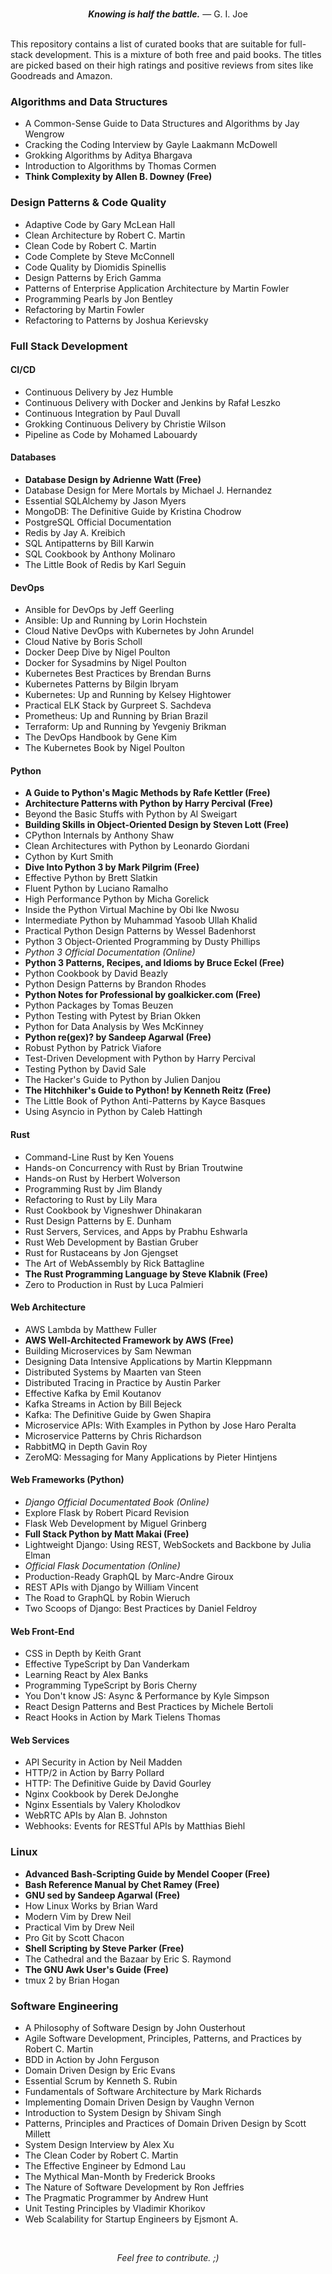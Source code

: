 <br>
<p align="center"><i><b>Knowing is half the battle.</b></i> — G. I. Joe</p>
<br>
This repository contains a list of curated books that are suitable for full-stack development. This is a mixture of both free and paid books. The titles are picked based on their high ratings and positive reviews from sites like Goodreads and Amazon.
  
### Algorithms and Data Structures

- A Common-Sense Guide to Data Structures and Algorithms by Jay Wengrow
- Cracking the Coding Interview by Gayle Laakmann McDowell
- Grokking Algorithms by Aditya Bhargava
- Introduction to Algorithms by Thomas Cormen
- **Think Complexity by Allen B. Downey (Free)**

### Design Patterns & Code Quality

- Adaptive Code by Gary McLean Hall
- Clean Architecture by Robert C. Martin
- Clean Code by Robert C. Martin
- Code Complete by Steve McConnell
- Code Quality by Diomidis Spinellis
- Design Patterns by Erich Gamma
- Patterns of Enterprise Application Architecture by Martin Fowler
- Programming Pearls by Jon Bentley
- Refactoring by Martin Fowler
- Refactoring to Patterns by Joshua Kerievsky

### Full Stack Development

#### CI/CD

- Continuous Delivery by Jez Humble
- Continuous Delivery with Docker and Jenkins by Rafał Leszko
- Continuous Integration by Paul Duvall
- Grokking Continuous Delivery by Christie Wilson
- Pipeline as Code by Mohamed Labouardy

#### Databases

- **Database Design by Adrienne Watt (Free)**
- Database Design for Mere Mortals by Michael J. Hernandez
- Essential SQLAlchemy by Jason Myers
- MongoDB: The Definitive Guide by Kristina Chodrow
- PostgreSQL Official Documentation
- Redis by Jay A. Kreibich
- SQL Antipatterns by Bill Karwin
- SQL Cookbook by Anthony Molinaro
- The Little Book of Redis by Karl Seguin

#### DevOps

- Ansible for DevOps by Jeff Geerling
- Ansible: Up and Running by Lorin Hochstein
- Cloud Native DevOps with Kubernetes by John Arundel
- Cloud Native by Boris Scholl
- Docker Deep Dive by Nigel Poulton
- Docker for Sysadmins by Nigel Poulton
- Kubernetes Best Practices by Brendan Burns
- Kubernetes Patterns by Bilgin Ibryam
- Kubernetes: Up and Running by Kelsey Hightower
- Practical ELK Stack by Gurpreet S. Sachdeva
- Prometheus: Up and Running by Brian Brazil
- Terraform: Up and Running by Yevgeniy Brikman
- The DevOps Handbook by Gene Kim
- The Kubernetes Book by Nigel Poulton

#### Python

- **A Guide to Python's Magic Methods by Rafe Kettler (Free)**
- **Architecture Patterns with Python by Harry Percival (Free)**
- Beyond the Basic Stuffs with Python by Al Sweigart
- **Building Skills in Object-Oriented Design by Steven Lott (Free)**
- CPython Internals by Anthony Shaw
- Clean Architectures with Python by Leonardo Giordani
- Cython by Kurt Smith
- **Dive Into Python 3 by Mark Pilgrim (Free)**
- Effective Python by Brett Slatkin
- Fluent Python by Luciano Ramalho
- High Performance Python by Micha Gorelick
- Inside the Python Virtual Machine by Obi Ike Nwosu
- Intermediate Python by Muhammad Yasoob Ullah Khalid
- Practical Python Design Patterns by Wessel Badenhorst
- Python 3 Object-Oriented Programming by Dusty Phillips
- *Python 3 Official Documentation (Online)*
- **Python 3 Patterns, Recipes, and Idioms by Bruce Eckel (Free)**
- Python Cookbook by David Beazly
- Python Design Patterns by Brandon Rhodes
- **Python Notes for Professional by goalkicker.com (Free)**
- Python Packages by Tomas Beuzen
- Python Testing with Pytest by Brian Okken
- Python for Data Analysis by Wes McKinney
- **Python re(gex)? by Sandeep Agarwal (Free)**
- Robust Python by Patrick Viafore
- Test-Driven Development with Python by Harry Percival
- Testing Python by David Sale
- The Hacker's Guide to Python by Julien Danjou
- **The Hitchhiker's Guide to Python! by Kenneth Reitz (Free)**
- The Little Book of Python Anti-Patterns by Kayce Basques
- Using Asyncio in Python by Caleb Hattingh

#### Rust

- Command-Line Rust by Ken Youens
- Hands-on Concurrency with Rust by Brian Troutwine
- Hands-on Rust by Herbert Wolverson
- Programming Rust by Jim Blandy
- Refactoring to Rust by Lily Mara
- Rust Cookbook by Vigneshwer Dhinakaran
- Rust Design Patterns by E. Dunham
- Rust Servers, Services, and Apps by Prabhu Eshwarla
- Rust Web Development by Bastian Gruber
- Rust for Rustaceans by Jon Gjengset
- The Art of WebAssembly by Rick Battagline
- **The Rust Programming Language by Steve Klabnik (Free)**
- Zero to Production in Rust by Luca Palmieri

#### Web Architecture

- AWS Lambda by Matthew Fuller
- **AWS Well-Architected Framework by AWS (Free)**
- Building Microservices by Sam Newman
- Designing Data Intensive Applications by Martin Kleppmann
- Distributed Systems by Maarten van Steen
- Distributed Tracing in Practice by Austin Parker
- Effective Kafka by Emil Koutanov
- Kafka Streams in Action by Bill Bejeck
- Kafka: The Definitive Guide by Gwen Shapira
- Microservice APIs: With Examples in Python by Jose Haro Peralta
- Microservice Patterns by Chris Richardson
- RabbitMQ in Depth Gavin Roy
- ZeroMQ: Messaging for Many Applications by Pieter Hintjens

#### Web Frameworks (Python)

- *Django Official Documentated Book (Online)*
- Explore Flask by Robert Picard Revision
- Flask Web Development by Miguel Grinberg
- **Full Stack Python by Matt Makai (Free)**
- Lightweight Django: Using REST, WebSockets and Backbone by Julia Elman
- *Official Flask Documentation (Online)*
- Production-Ready GraphQL by Marc-Andre Giroux
- REST APIs with Django by William Vincent
- The Road to GraphQL by Robin Wieruch
- Two Scoops of Django: Best Practices by Daniel Feldroy 

#### Web Front-End

- CSS in Depth by Keith Grant
- Effective TypeScript by Dan Vanderkam
- Learning React by Alex Banks
- Programming TypeScript by Boris Cherny
- You Don't know JS: Async & Performance by Kyle Simpson
- React Design Patterns and Best Practices by Michele Bertoli
- React Hooks in Action by Mark Tielens Thomas

#### Web Services

- API Security in Action by Neil Madden
- HTTP/2 in Action by Barry Pollard
- HTTP: The Definitive Guide by David Gourley
- Nginx Cookbook by Derek DeJonghe
- Nginx Essentials by Valery Kholodkov
- WebRTC APIs by Alan B. Johnston
- Webhooks: Events for RESTful APIs by Matthias Biehl

### Linux

- **Advanced Bash-Scripting Guide by Mendel Cooper (Free)**
- **Bash Reference Manual by Chet Ramey (Free)**
- **GNU sed by Sandeep Agarwal (Free)**
- How Linux Works by Brian Ward
- Modern Vim by Drew Neil
- Practical Vim by Drew Neil
- Pro Git by Scott Chacon
- **Shell Scripting by Steve Parker (Free)**
- The Cathedral and the Bazaar by Eric S. Raymond
- **The GNU Awk User's Guide (Free)**
- tmux 2 by Brian Hogan

### Software Engineering

- A Philosophy of Software Design by John Ousterhout
- Agile Software Development, Principles, Patterns, and Practices by Robert C. Martin
- BDD in Action by John Ferguson
- Domain Driven Design by Eric Evans
- Essential Scrum by Kenneth S. Rubin
- Fundamentals of Software Architecture by Mark Richards
- Implementing Domain Driven Design by Vaughn Vernon
- Introduction to System Design by Shivam Singh
- Patterns, Principles and Practices of Domain Driven Design by Scott Millett
- System Design Interview by Alex Xu
- The Clean Coder by Robert C. Martin
- The Effective Engineer by Edmond Lau
- The Mythical Man-Month by Frederick Brooks
- The Nature of Software Development by Ron Jeffries
- The Pragmatic Programmer by Andrew Hunt
- Unit Testing Principles by Vladimir Khorikov
- Web Scalability for Startup Engineers by Ejsmont A.

<br>
<p align="center"><i>Feel free to contribute. ;)<i></p>

